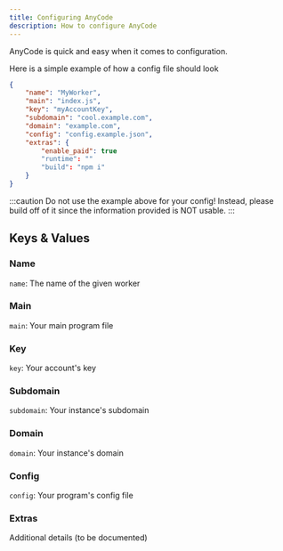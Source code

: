 ```yaml
---
title: Configuring AnyCode
description: How to configure AnyCode
---
```


AnyCode is quick and easy when it comes to configuration.

Here is a simple example of how a config file should look

```json
{
    "name": "MyWorker",
    "main": "index.js",
    "key": "myAccountKey",
    "subdomain": "cool.example.com",
    "domain": "example.com",
    "config": "config.example.json",
    "extras": {
        "enable_paid": true
        "runtime": ""
        "build": "npm i"
    }
}
```

:::caution
Do not use the example above for your config!
Instead, please build off of it since the information
provided is NOT usable.
:::

## Keys & Values

### Name

`name`: The name of the given worker

### Main

`main`: Your main program file

### Key

`key`: Your account's key

### Subdomain

`subdomain`: Your instance's subdomain

### Domain

`domain`: Your instance's domain

### Config

`config`: Your program's config file

### Extras

Additional details (to be documented)
